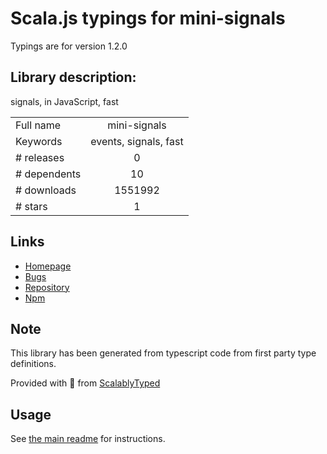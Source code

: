 
# Scala.js typings for mini-signals

Typings are for version 1.2.0

## Library description:
signals, in JavaScript, fast

|                    |                 |
| ------------------ | :-------------: |
| Full name          | mini-signals |
| Keywords           | events, signals, fast |
| # releases         | 0 |
| # dependents       | 10 |
| # downloads        | 1551992 |
| # stars            | 1 |

## Links
- [Homepage](https://github.com/Hypercubed/mini-signals)
- [Bugs](https://github.com/Hypercubed/mini-signals/issues)
- [Repository](https://github.com/Hypercubed/mini-signals)
- [Npm](https://www.npmjs.com/package/mini-signals)
    


## Note
This library has been generated from typescript code from first party type definitions.

Provided with :purple_heart: from [ScalablyTyped](https://github.com/oyvindberg/ScalablyTyped)

## Usage
See [the main readme](../../readme.md) for instructions.


